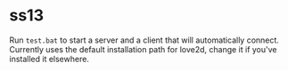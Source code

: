 # ss13

Run `test.bat` to start a server and a client that will automatically connect. Currently uses the default installation path for love2d, change it if you've installed it elsewhere.
